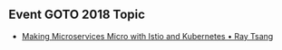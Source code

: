 ## Event GOTO 2018 Topic

- [Making Microservices Micro with Istio and Kubernetes • Ray Tsang](https://www.youtube.com/watch?v=goLDtMKrzwE&list=PLEx5khR4g7PLCoWS5k9u2WQ8RdKqhKEKn)